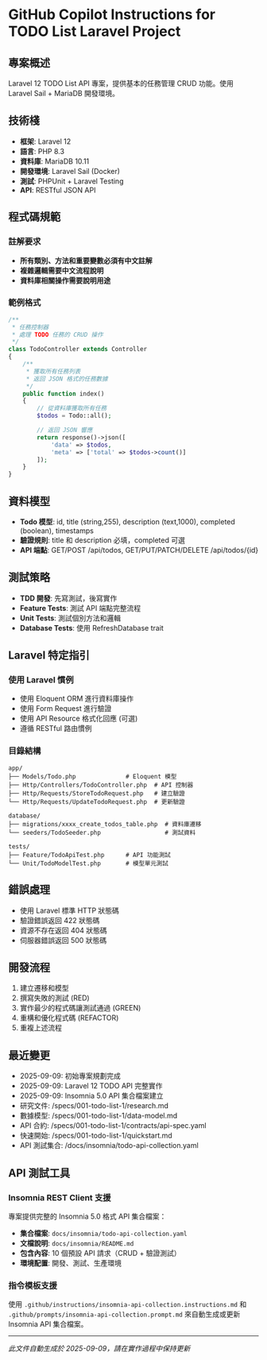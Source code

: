# GitHub Copilot Instructions for TODO List Laravel Project

## 專案概述

Laravel 12 TODO List API 專案，提供基本的任務管理 CRUD 功能。使用 Laravel Sail + MariaDB 開發環境。

## 技術棧

- **框架**: Laravel 12
- **語言**: PHP 8.3
- **資料庫**: MariaDB 10.11
- **開發環境**: Laravel Sail (Docker)
- **測試**: PHPUnit + Laravel Testing
- **API**: RESTful JSON API

## 程式碼規範

### 註解要求

- **所有類別、方法和重要變數必須有中文註解**
- **複雜邏輯需要中文流程說明**
- **資料庫相關操作需要說明用途**

### 範例格式

```php
/**
 * 任務控制器
 * 處理 TODO 任務的 CRUD 操作
 */
class TodoController extends Controller
{
    /**
     * 獲取所有任務列表
     * 返回 JSON 格式的任務數據
     */
    public function index()
    {
        // 從資料庫獲取所有任務
        $todos = Todo::all();

        // 返回 JSON 響應
        return response()->json([
            'data' => $todos,
            'meta' => ['total' => $todos->count()]
        ]);
    }
}
```

## 資料模型

- **Todo 模型**: id, title (string,255), description (text,1000), completed (boolean), timestamps
- **驗證規則**: title 和 description 必填，completed 可選
- **API 端點**: GET/POST /api/todos, GET/PUT/PATCH/DELETE /api/todos/{id}

## 測試策略

- **TDD 開發**: 先寫測試，後寫實作
- **Feature Tests**: 測試 API 端點完整流程
- **Unit Tests**: 測試個別方法和邏輯
- **Database Tests**: 使用 RefreshDatabase trait

## Laravel 特定指引

### 使用 Laravel 慣例

- 使用 Eloquent ORM 進行資料庫操作
- 使用 Form Request 進行驗證
- 使用 API Resource 格式化回應 (可選)
- 遵循 RESTful 路由慣例

### 目錄結構

```
app/
├── Models/Todo.php              # Eloquent 模型
├── Http/Controllers/TodoController.php  # API 控制器
├── Http/Requests/StoreTodoRequest.php   # 建立驗證
└── Http/Requests/UpdateTodoRequest.php  # 更新驗證

database/
├── migrations/xxxx_create_todos_table.php  # 資料庫遷移
└── seeders/TodoSeeder.php                  # 測試資料

tests/
├── Feature/TodoApiTest.php      # API 功能測試
└── Unit/TodoModelTest.php       # 模型單元測試
```

## 錯誤處理

- 使用 Laravel 標準 HTTP 狀態碼
- 驗證錯誤返回 422 狀態碼
- 資源不存在返回 404 狀態碼
- 伺服器錯誤返回 500 狀態碼

## 開發流程

1. 建立遷移和模型
2. 撰寫失敗的測試 (RED)
3. 實作最少的程式碼讓測試通過 (GREEN)
4. 重構和優化程式碼 (REFACTOR)
5. 重複上述流程

## 最近變更

- 2025-09-09: 初始專案規劃完成
- 2025-09-09: Laravel 12 TODO API 完整實作
- 2025-09-09: Insomnia 5.0 API 集合檔案建立
- 研究文件: /specs/001-todo-list-1/research.md
- 數據模型: /specs/001-todo-list-1/data-model.md
- API 合約: /specs/001-todo-list-1/contracts/api-spec.yaml
- 快速開始: /specs/001-todo-list-1/quickstart.md
- API 測試集合: /docs/insomnia/todo-api-collection.yaml

## API 測試工具

### Insomnia REST Client 支援

專案提供完整的 Insomnia 5.0 格式 API 集合檔案：

- **集合檔案**: `docs/insomnia/todo-api-collection.yaml`
- **文檔說明**: `docs/insomnia/README.md`
- **包含內容**: 10 個預設 API 請求（CRUD + 驗證測試）
- **環境配置**: 開發、測試、生產環境

### 指令模板支援

使用 `.github/instructions/insomnia-api-collection.instructions.md` 和 `.github/prompts/insomnia-api-collection.prompt.md` 來自動生成或更新 Insomnia API 集合檔案。

---

_此文件自動生成於 2025-09-09，請在實作過程中保持更新_
